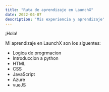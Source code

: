 ```yaml
---
title: "Ruta de aprendizaje en LaunchX"
date: 2022-04-07
description: 'Mis experiencia y aprendizaje'
---
```


¡Hola!

Mi aprendizaje en LaunchX son los siguentes:

- Logica de progrmacion
- Introduccion a python
- HTML
- CSS
- JavaScript
- Azure
- vueJS
